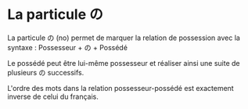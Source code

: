 # La particule の

La particule の (no) permet de marquer la relation de possession avec la syntaxe : Possesseur + の + Possédé

Le possédé peut être lui-même possesseur et réaliser ainsi une suite de plusieurs の successifs.

L'ordre des mots dans la relation possesseur-possédé est exactement inverse de celui du français.
